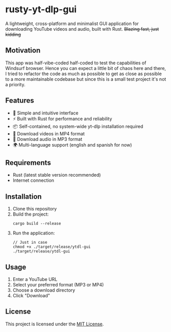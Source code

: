 # rusty-yt-dlp-gui

A lightweight, cross-platform and minimalist GUI application for downloading YouTube videos and audio, built with Rust. ~~Blazing fast, just kidding~~

## Motivation

This app was half-vibe-coded half-coded to test the capabilities of Windsurf browser. Hence you can expect a little bit of chaos here and there, I tried to refactor the code as much as possible to get as close as possible to a more maintainable codebase but since this is a small test project it's not a priority.

## Features

- 🚀 Simple and intuitive interface
- ⚡ Built with Rust for performance and reliability
- 📦 Self-contained, no system-wide yt-dlp installation required
- 🎥 Download videos in MP4 format
- 🎵 Download audio in MP3 format
- 🌍 Multi-language support (english and spanish for now)

## Requirements

- Rust (latest stable version recommended)
- Internet connection

## Installation

1. Clone this repository
2. Build the project:
   ```
   cargo build --release
   ```
3. Run the application:
   ```
   // Just in case
   chmod +x ./target/release/ytdl-gui
   ./target/release/ytdl-gui
   ```

## Usage

1. Enter a YouTube URL
2. Select your preferred format (MP3 or MP4)
3. Choose a download directory
4. Click "Download"

## License

This project is licensed under the [MIT License](LICENSE).